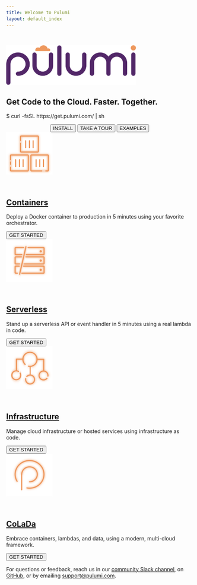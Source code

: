 ```yaml
---
title: Welcome to Pulumi
layout: default_index
---
```


<span style="float: right; margin-top: -64px">
    <a href="https://join.slack.com/t/pulumi-community/shared_invite/enQtMzc4MDEyMTk5NzAyLWIxYTEwZmM5ZGFiZTQwZDMzOTMzYWIyM2EyOWIwNDg5YzE1MTg5OGQ5NDQ1MjIzNjcxNDU3NzM0ZWI4NDY1ZGY" target="_blank"><i class="fab fa-slack fa-2x" style="color: #4A5960" aria-hidden="true"></i></a>
    <a href="https://github.com/pulumi" target="_blank"><i class="fab fa-github fa-2x" style="color: #4A5960" aria-hidden="true"></i></a>
</span>

<div class="card-table">
    <a href="https://www.pulumi.com"><img src="/images/logo/logo.svg" alt="Pulumi" width="350" style="margin-top: 32px"></a>
    <h2 class="get-to-the-cloud">
        Get Code to the Cloud. Faster. Together.
    </h2>
    <div>
        <p class="curl-install">
            $ curl -fsSL https://get.pulumi.com/ | sh
        </p>
    </div>
    <p style="text-align: center; margin-bottom: 0">
        <a href="/install"><button class="button small">INSTALL</button></a>
        <a href="/tour"><button class="button small">TAKE A TOUR</button></a>
        <a href="https://github.com/pulumi/examples"><button class="button small">EXAMPLES</button></a>
    </p>
</div>
<div class="card-table">
    <div class="mdl-card mdl-shadow--2dp get-started-card">
        <img src="/images/icon-feature-containers.svg"
            style="margin-bottom: 30px" width="125">
        <div class="mdl-card__title">
            <h2 class="mdl-card__title-text">
                <a href="/quickstart/aws-containers.html">Containers</a>
            </h2>
        </div>
        <div class="mdl-card__supporting-text">
            <span class="card-text">
                <p>Deploy a Docker container to production in 5 minutes using your favorite orchestrator.</p>
            </span>
        </div>
        <div class="mdl-card__actions">
            <a href="/quickstart/aws-containers.html">
                <button class="button">GET STARTED</button>
            </a>
        </div>
    </div>
    <div class="mdl-card mdl-shadow--2dp get-started-card">
        <img src="/images/icon-feature-serverless.svg"
            style="margin-bottom: 30px" width="125">
        <div class="mdl-card__title">
            <h2 class="mdl-card__title-text">
                <a href="/quickstart/aws-rest-api.html">Serverless</a>
            </h2>
        </div>
        <div class="mdl-card__supporting-text">
            <span class="card-text">
                <p>Stand up a serverless API or event handler in 5 minutes using a real lambda in code.</p>
            </span>
        </div>
        <div class="mdl-card__actions">
            <a href="/quickstart/aws-rest-api.html">
                <button class="button">GET STARTED</button>
            </a>
        </div>
    </div>
    <div class="mdl-card mdl-shadow--2dp get-started-card">
        <img src="/images/icon-feature-data.svg"
            style="margin-bottom: 30px" width="125">
        <div class="mdl-card__title">
            <h2 class="mdl-card__title-text">
                <a href="/quickstart/aws-ec2.html">Infrastructure</a>
            </h2>
        </div>
        <div class="mdl-card__supporting-text">
            <span class="card-text">
                <p>Manage cloud infrastructure or hosted services using infrastructure as code.</p>
            </span>
        </div>
        <div class="mdl-card__actions">
            <a href="/quickstart/aws-ec2.html">
                <button class="button">GET STARTED</button>
            </a>
        </div>
    </div>
    <div class="mdl-card mdl-shadow--2dp get-started-card">
        <img src="/images/icon-feature-colada.svg"
            style="margin-bottom: 30px" width="125">
        <div class="mdl-card__title">
            <h2 class="mdl-card__title-text">
                <a href="/quickstart/aws-ec2.html">CoLaDa</a>
            </h2>
        </div>
        <div class="mdl-card__supporting-text">
            <span class="card-text">
                <p>Embrace containers, lambdas, and data, using a modern, multi-cloud framework.</p>
            </span>
        </div>
        <div class="mdl-card__actions">
            <a href="/quickstart/aws-ec2.html">
                <button class="button">GET STARTED</button>
            </a>
        </div>
    </div>
</div>

For questions or feedback, reach us in our [community Slack channel](https://join.slack.com/t/pulumi-community/shared_invite/enQtMzc4MDEyMTk5NzAyLWIxYTEwZmM5ZGFiZTQwZDMzOTMzYWIyM2EyOWIwNDg5YzE1MTg5OGQ5NDQ1MjIzNjcxNDU3NzM0ZWI4NDY1ZGY),
on [GitHub](https://github.com/pulumi), or by emailing [support@pulumi.com](mailto:support@pulumi.com).
